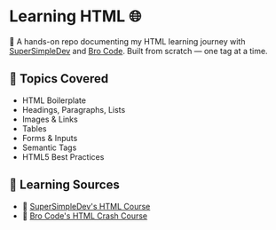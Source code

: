 # Learning HTML 🌐

📘 A hands-on repo documenting my HTML learning journey with [SuperSimpleDev](https://www.youtube.com/c/SuperSimpleDev) and [Bro Code](https://www.youtube.com/c/BroCodez). Built from scratch — one tag at a time.

## 🧱 Topics Covered

- HTML Boilerplate  
- Headings, Paragraphs, Lists  
- Images & Links  
- Tables  
- Forms & Inputs  
- Semantic Tags  
- HTML5 Best Practices

## 🎯 Learning Sources

- 🔹 [SuperSimpleDev's HTML Course](https://www.youtube.com/watch?v=5fb2aPlgoys)  
- 🔹 [Bro Code's HTML Crash Course](https://www.youtube.com/watch?v=HGTJBPNC-Gw)



